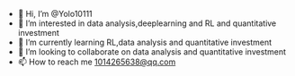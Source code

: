 - 👋 Hi, I’m @Yolo10111
- 👀 I’m interested in data analysis,deeplearning and RL and quantitative investment
- 🌱 I’m currently learning RL,data analysis and quantitative investment
- 💞️ I’m looking to collaborate on data analysis and quantitative investment
- 📫 How to reach me 1014265638@qq.com

<!---
Yolo10111/Yolo10111 is a ✨ special ✨ repository because its `README.md` (this file) appears on your GitHub profile.
You can click the Preview link to take a look at your changes.
--->
